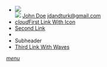 

  <link type="text/css" rel="stylesheet" href="css/materialize.min.css"  media="screen,projection"/>
  <script type="text/javascript" src="https://code.jquery.com/jquery-2.1.1.min.js"></script>
  <script type="text/javascript" src="js/materialize.min.js"></script>
  <script>
    // Initialize collapse button
    $(".button-collapse").sideNav();
    // Initialize collapsible (uncomment the line below if you use the dropdown variation)
    //$('.collapsible').collapsible();
   </script>
  
<ul id="slide-out" class="side-nav">
    <li><div class="userView">
      <div class="background">
        <img src="images/office.jpg">
      </div>
      <a href="#!user"><img class="circle" src="images/yuna.jpg"></a>
      <a href="#!name"><span class="white-text name">John Doe</span></a>
      <a href="#!email"><span class="white-text email">jdandturk@gmail.com</span></a>
    </div></li>
    <li><a href="#!"><i class="material-icons">cloud</i>First Link With Icon</a></li>
    <li><a href="#!">Second Link</a></li>
    <li><div class="divider"></div></li>
    <li><a class="subheader">Subheader</a></li>
    <li><a class="waves-effect" href="#!">Third Link With Waves</a></li>
  </ul>
  <a href="#" data-activates="slide-out" class="button-collapse"><i class="material-icons">menu</i></a>
  
